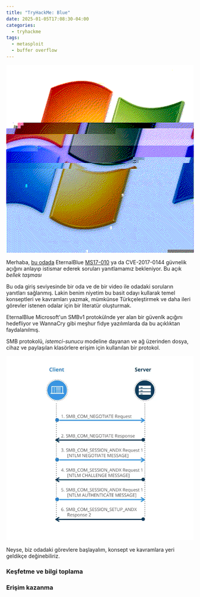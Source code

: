```yaml
---
title: "TryHackMe: Blue"
date: 2025-01-05T17:08:30-04:00
categories:
  - tryhackme
tags:
  - metasploit
  - buffer overflow
---
```


![Blue](/assets/images/tryhackme-blue/blue.gif)

Merhaba, [bu odada](https://tryhackme.com/r/room/blue) EternalBlue [MS17-010](https://learn.microsoft.com/tr-tr/security-updates/securitybulletins/2017/ms17-010) ya da CVE-2017-0144 güvnelik açığını anlayıp istismar ederek soruları yanıtlamamız bekleniyor. Bu açık *bellek taşması*

Bu oda giriş seviyesinde bir oda ve de bir video ile odadaki soruların yanıtları sağlanmış. Lakin benim niyetim bu basit odayı kullarak temel konseptleri ve kavramları yazmak, mümkünse Türkçeleştirmek ve daha ileri görevler istenen odalar için bir literatür oluşturmak.

EternalBlue Microsoft'un SMBv1 protokülnde yer alan bir güvenlk açığını hedefliyor ve WannaCry gibi meşhur fidye yazılımlarda da bu açıklıktan faydalanılmış. 

SMB protokolü, *istemci-sunucu* modeline dayanan ve ağ üzerinden dosya, cihaz ve paylaşılan klasörlere erişim için kullanılan bir protokol.

![SMB](/assets/images/tryhackme-blue/smb.webp)

Neyse, biz odadaki görevlere başlayalım, konsept ve kavramlara yeri geldikçe değinebiliriz.

### Keşfetme ve bilgi toplama


### Erişim kazanma


